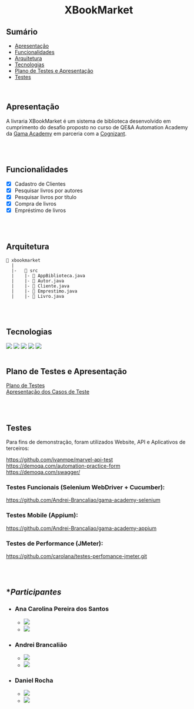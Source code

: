 <h1 align="center">
    <br>
    <p align="center">XBookMarket<p>
</h1>

## **Sumário**

- [Apresentação](#apresentação)    
- [Funcionalidades](#funcionalidades)  
- [Arquitetura](#arquitetura)    
- [Tecnologias](#tecnologias)
- [Plano de Testes e Apresentação](#plano-de-testes-e-apresentação)  
- [Testes](#testes)

</br>

## **Apresentação**

A livraria XBookMarket é um sistema de biblioteca desenvolvido em cumprimento do desafio proposto no curso de QE&A Automation Academy da [Gama Academy](https://www.gama.academy/) em parceria com a [Cognizant](https://www.cognizant.com/us/en).

</br>
</br>

## **Funcionalidades**

- [x] Cadastro de Clientes
- [x] Pesquisar livros por autores
- [x] Pesquisar livros por título
- [x] Compra de livros
- [x] Empréstimo de livros

</br>
</br>

## **Arquitetura**

```
📁 xbookmarket
  |
  |-   📁 src
  |    |- 📄 AppBiblioteca.java
  |    |- 📄 Autor.java
  |    |- 📄 Cliente.java
  |    |- 📄 Emprestimo.java
  |    |- 📄 Livro.java

```
</br>
</br>

## **Tecnologias**

<img src="https://img.shields.io/badge/Java-ED8B00?style=for-the-badge&logo=java&logoColor=white"/>
<img src="https://img.shields.io/badge/apache_maven-C71A36?style=for-the-badge&logo=apachemaven&logoColor=white"/>
<img src="https://img.shields.io/badge/Junit5-25A162?style=for-the-badge&logo=junit5&logoColor=white"/>
<img src="https://img.shields.io/badge/Selenium-43B02A?style=for-the-badge&logo=Selenium&logoColor=white"/>
<img src="https://img.shields.io/badge/Trello-0052CC?style=for-the-badge&logo=trello&logoColor=white"/>

</br>
</br>

## **Plano de Testes e Apresentação**

[Plano de Testes](https://bit.ly/3Koj3jg)
</br>
[Apresentação dos Casos de Teste](https://bit.ly/3CS7qj9)

</br>
</br>

## **Testes**

Para fins de demonstração, foram utilizados Website, API e Aplicativos de terceiros:

https://github.com/ivanmpe/marvel-api-test
</br>
https://demoqa.com/automation-practice-form
</br>
https://demoqa.com/swagger/

### Testes Funcionais (Selenium WebDriver + Cucumber):

https://github.com/Andrei-Brancaliao/gama-academy-selenium

### Testes Mobile (Appium):

https://github.com/Andrei-Brancaliao/gama-academy-appium

### Testes de Performance (JMeter):

https://github.com/carolana/testes-perfomance-jmeter.git

</br>
</br>

## **Participantes*

- ### **Ana Carolina Pereira dos Santos**
    * [<img src="https://img.shields.io/badge/linkedin-%230077B5.svg?&style=for-the-badge&logo=linkedin&logoColor=white" />](https://www.linkedin.com/in/carol-santos-1356b2122/) 
    * [<img src="https://img.shields.io/badge/GitHub-100000?style=for-the-badge&logo=github&logoColor=white" />](https://github.com/carolana) 


- ### **Andrei Brancalião**
    * [<img src="https://img.shields.io/badge/linkedin-%230077B5.svg?&style=for-the-badge&logo=linkedin&logoColor=white" />](https://www.linkedin.com/in/andrei-brancaliao/)
    * [<img src="https://img.shields.io/badge/GitHub-100000?style=for-the-badge&logo=github&logoColor=white" />](https://github.com/Andrei-Brancaliao)  

- ### **Daniel Rocha**
    * [<img src="https://img.shields.io/badge/linkedin-%230077B5.svg?&style=for-the-badge&logo=linkedin&logoColor=white" />](https://www.linkedin.com/in/danielrocha25/)
    * [<img src="https://img.shields.io/badge/GitHub-100000?style=for-the-badge&logo=github&logoColor=white" />](https://github.com/daniel-roc)  
